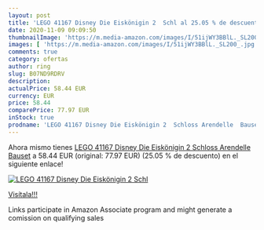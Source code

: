 ```yaml
---
layout: post
title: 'LEGO 41167 Disney Die Eiskönigin 2  Schl al 25.05 % de descuento'
date: 2020-11-09 09:09:50
thumbnailImage: 'https://m.media-amazon.com/images/I/51ijWY3BBlL._SL200_.jpg'
images: [ 'https://m.media-amazon.com/images/I/51ijWY3BBlL._SL200_.jpg' ]
comments: true
category: ofertas
author: ring
slug: B07ND9RDRV
description:
actualPrice: 58.44 EUR
currency: EUR
price: 58.44
comparePrice: 77.97 EUR
inStock: true
prodname: 'LEGO 41167 Disney Die Eiskönigin 2  Schloss Arendelle  Bauset'
---
```


Ahora mismo tienes [LEGO 41167 Disney Die Eiskönigin 2  Schloss Arendelle  Bauset](https://www.amazon.de/dp/B07ND9RDRV/?tag=tolees0ca-21) a 58.44 EUR (original: 77.97 EUR) (25.05 %  de descuento) en el siguiente enlace!

[![LEGO 41167 Disney Die Eiskönigin 2  Schl](https://m.media-amazon.com/images/I/51ijWY3BBlL._SL200_.jpg)](https://www.amazon.de/dp/B07ND9RDRV/?tag=tolees0ca-21)

[Visítala!!!](https://www.amazon.de/dp/B07ND9RDRV/?tag=tolees0ca-21)

Links participate in Amazon Associate program and might generate a comission on qualifying sales
